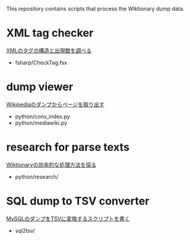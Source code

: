 This repository contains scripts that process the Wiktionary dump data.

# XML tag checker

[XMLのタグの構造と出現数を調べる](https://qiita.com/7shi/items/022c58cf9a86ced595ef)

* fsharp/CheckTag.fsx

# dump viewer

[Wikipediaのダンプからページを取り出す](https://qiita.com/7shi/items/7a4aa381ec3dc97bd0f2)

* python/conv\_index.py
* python/mediawiki.py

# research for parse texts

[Wiktionaryの効率的な処理方法を探る](https://qiita.com/7shi/items/e8091f6ac72491ad45a6) 

* python/research/

# SQL dump to TSV converter

[MySQLのダンプをTSVに変換するスクリプトを書く](https://qiita.com/7shi/items/c296a168d53c7af28942)

* sql2tsv/
